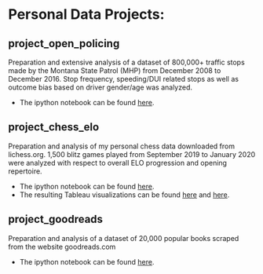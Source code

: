 # Personal Data Projects:

## project_open_policing
Preparation and extensive analysis of a dataset of 800,000+ traffic stops made by the Montana State Patrol (MHP) from December 2008 to December 2016. Stop frequency, speeding/DUI related stops as well as outcome bias based on driver gender/age was analyzed.
* The ipython notebook can be found [here](https://github.com/macphee227/data-projects/blob/master/project_open_policing.ipynb).

## project_chess_elo
Preparation and analysis of my personal chess data downloaded from lichess.org. 1,500 blitz games played from September 2019 to January 2020 were analyzed with respect to overall ELO progression and opening repertoire.
* The ipython notebook can be found [here](https://github.com/macphee227/data-projects/blob/master/project_chess_elo.ipynb).
* The resulting Tableau visualizations can be found [here](https://github.com/macphee227/data-projects/blob/master/project_chess_elo_RATING.png) and [here](https://github.com/macphee227/data-projects/blob/master/project_chess_elo_OPENINGS.png).

## project_goodreads
Preparation and analysis of a dataset of 20,000 popular books scraped from the website goodreads.com
* The ipython notebook can be found [here](https://github.com/macphee227/data-projects/blob/master/project_goodreads.ipynb).


